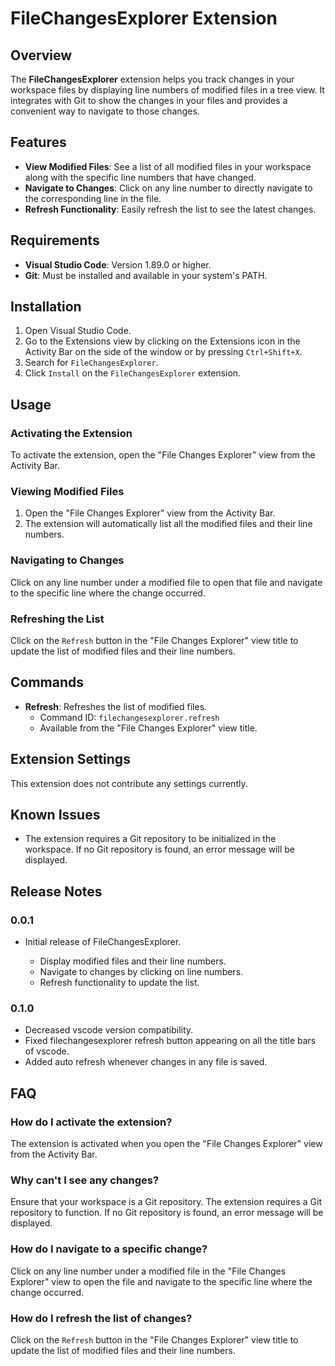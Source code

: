 # FileChangesExplorer Extension

## Overview

The **FileChangesExplorer** extension helps you track changes in your workspace files by displaying line numbers of modified files in a tree view. It integrates with Git to show the changes in your files and provides a convenient way to navigate to those changes.

## Features

- **View Modified Files**: See a list of all modified files in your workspace along with the specific line numbers that have changed.
- **Navigate to Changes**: Click on any line number to directly navigate to the corresponding line in the file.
- **Refresh Functionality**: Easily refresh the list to see the latest changes.

## Requirements

- **Visual Studio Code**: Version 1.89.0 or higher.
- **Git**: Must be installed and available in your system's PATH.

## Installation

1. Open Visual Studio Code.
2. Go to the Extensions view by clicking on the Extensions icon in the Activity Bar on the side of the window or by pressing `Ctrl+Shift+X`.
3. Search for `FileChangesExplorer`.
4. Click `Install` on the `FileChangesExplorer` extension.

## Usage

### Activating the Extension

To activate the extension, open the "File Changes Explorer" view from the Activity Bar.

### Viewing Modified Files

1. Open the "File Changes Explorer" view from the Activity Bar.
2. The extension will automatically list all the modified files and their line numbers.

### Navigating to Changes

Click on any line number under a modified file to open that file and navigate to the specific line where the change occurred.

### Refreshing the List

Click on the `Refresh` button in the "File Changes Explorer" view title to update the list of modified files and their line numbers.

## Commands

- **Refresh**: Refreshes the list of modified files.
  - Command ID: `filechangesexplorer.refresh`
  - Available from the "File Changes Explorer" view title.

## Extension Settings

This extension does not contribute any settings currently.

## Known Issues

- The extension requires a Git repository to be initialized in the workspace. If no Git repository is found, an error message will be displayed.

## Release Notes

### 0.0.1

- Initial release of FileChangesExplorer.

  - Display modified files and their line numbers.
  - Navigate to changes by clicking on line numbers.
  - Refresh functionality to update the list.

### 0.1.0

- Decreased vscode version compatibility.
- Fixed filechangesexplorer refresh button appearing on all the title bars of vscode.
- Added auto refresh whenever changes in any file is saved.

## FAQ

### How do I activate the extension?

The extension is activated when you open the "File Changes Explorer" view from the Activity Bar.

### Why can't I see any changes?

Ensure that your workspace is a Git repository. The extension requires a Git repository to function. If no Git repository is found, an error message will be displayed.

### How do I navigate to a specific change?

Click on any line number under a modified file in the "File Changes Explorer" view to open the file and navigate to the specific line where the change occurred.

### How do I refresh the list of changes?

Click on the `Refresh` button in the "File Changes Explorer" view title to update the list of modified files and their line numbers.

